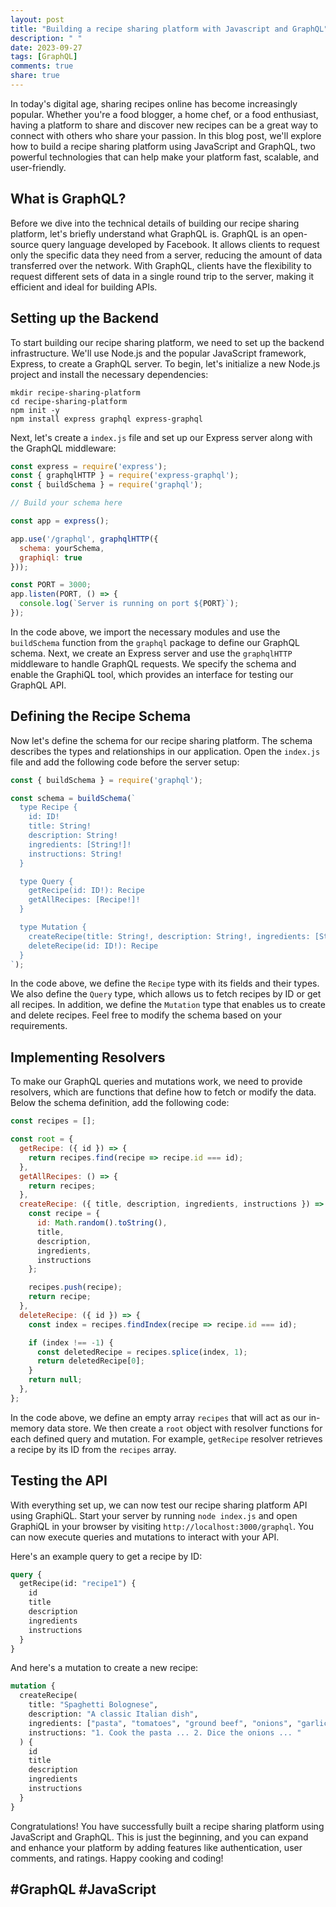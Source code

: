 ```yaml
---
layout: post
title: "Building a recipe sharing platform with Javascript and GraphQL"
description: " "
date: 2023-09-27
tags: [GraphQL]
comments: true
share: true
---
```


In today's digital age, sharing recipes online has become increasingly popular. Whether you're a food blogger, a home chef, or a food enthusiast, having a platform to share and discover new recipes can be a great way to connect with others who share your passion. In this blog post, we'll explore how to build a recipe sharing platform using JavaScript and GraphQL, two powerful technologies that can help make your platform fast, scalable, and user-friendly.

## What is GraphQL?

Before we dive into the technical details of building our recipe sharing platform, let's briefly understand what GraphQL is. GraphQL is an open-source query language developed by Facebook. It allows clients to request only the specific data they need from a server, reducing the amount of data transferred over the network. With GraphQL, clients have the flexibility to request different sets of data in a single round trip to the server, making it efficient and ideal for building APIs.

## Setting up the Backend

To start building our recipe sharing platform, we need to set up the backend infrastructure. We'll use Node.js and the popular JavaScript framework, Express, to create a GraphQL server. To begin, let's initialize a new Node.js project and install the necessary dependencies:

```shell
mkdir recipe-sharing-platform
cd recipe-sharing-platform
npm init -y
npm install express graphql express-graphql
```

Next, let's create a `index.js` file and set up our Express server along with the GraphQL middleware:

```javascript
const express = require('express');
const { graphqlHTTP } = require('express-graphql');
const { buildSchema } = require('graphql');

// Build your schema here

const app = express();

app.use('/graphql', graphqlHTTP({
  schema: yourSchema,
  graphiql: true
}));

const PORT = 3000;
app.listen(PORT, () => {
  console.log(`Server is running on port ${PORT}`);
});
```

In the code above, we import the necessary modules and use the `buildSchema` function from the `graphql` package to define our GraphQL schema. Next, we create an Express server and use the `graphqlHTTP` middleware to handle GraphQL requests. We specify the schema and enable the GraphiQL tool, which provides an interface for testing our GraphQL API.

## Defining the Recipe Schema

Now let's define the schema for our recipe sharing platform. The schema describes the types and relationships in our application. Open the `index.js` file and add the following code before the server setup:

```javascript
const { buildSchema } = require('graphql');

const schema = buildSchema(`
  type Recipe {
    id: ID!
    title: String!
    description: String!
    ingredients: [String!]!
    instructions: String!
  }

  type Query {
    getRecipe(id: ID!): Recipe
    getAllRecipes: [Recipe!]!
  }

  type Mutation {
    createRecipe(title: String!, description: String!, ingredients: [String!]!, instructions: String!): Recipe!
    deleteRecipe(id: ID!): Recipe
  }
`);
```

In the code above, we define the `Recipe` type with its fields and their types. We also define the `Query` type, which allows us to fetch recipes by ID or get all recipes. In addition, we define the `Mutation` type that enables us to create and delete recipes. Feel free to modify the schema based on your requirements.

## Implementing Resolvers

To make our GraphQL queries and mutations work, we need to provide resolvers, which are functions that define how to fetch or modify the data. Below the schema definition, add the following code:

```javascript
const recipes = [];

const root = {
  getRecipe: ({ id }) => {
    return recipes.find(recipe => recipe.id === id);
  },
  getAllRecipes: () => {
    return recipes;
  },
  createRecipe: ({ title, description, ingredients, instructions }) => {
    const recipe = {
      id: Math.random().toString(),
      title,
      description,
      ingredients,
      instructions
    };

    recipes.push(recipe);
    return recipe;
  },
  deleteRecipe: ({ id }) => {
    const index = recipes.findIndex(recipe => recipe.id === id);

    if (index !== -1) {
      const deletedRecipe = recipes.splice(index, 1);
      return deletedRecipe[0];
    }
    return null;
  },
};

```

In the code above, we define an empty array `recipes` that will act as our in-memory data store. We then create a `root` object with resolver functions for each defined query and mutation. For example, `getRecipe` resolver retrieves a recipe by its ID from the `recipes` array.

## Testing the API

With everything set up, we can now test our recipe sharing platform API using GraphiQL. Start your server by running `node index.js` and open GraphiQL in your browser by visiting `http://localhost:3000/graphql`. You can now execute queries and mutations to interact with your API.

Here's an example query to get a recipe by ID:

```graphql
query {
  getRecipe(id: "recipe1") {
    id
    title
    description
    ingredients
    instructions
  }
}
```

And here's a mutation to create a new recipe:

```graphql
mutation {
  createRecipe(
    title: "Spaghetti Bolognese",
    description: "A classic Italian dish",
    ingredients: ["pasta", "tomatoes", "ground beef", "onions", "garlic"],
    instructions: "1. Cook the pasta ... 2. Dice the onions ... "
  ) {
    id
    title
    description
    ingredients
    instructions
  }
}
```

Congratulations! You have successfully built a recipe sharing platform using JavaScript and GraphQL. This is just the beginning, and you can expand and enhance your platform by adding features like authentication, user comments, and ratings. Happy cooking and coding!

## #GraphQL #JavaScript